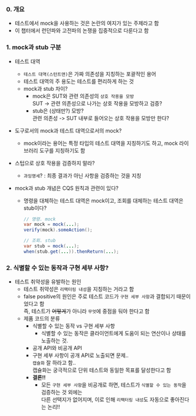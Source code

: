 ### 0. 개요
- 테스트에서 mock을 사용하는 것은 논란의 여지가 있는 주제라고 함
- 이 챕터에서 런던파와 고전파의 논쟁을 집중적으로 다룬다고 함

### 1. mock과 stub 구분
- 테스트 대역
  - `테스트 대역(스턴트맨)`은 가짜 의존성을 지칭하는 포괄적인 용어
  - 테스트 대역의 주 용도는 테스트를 편리하게 하는 것
  - mock과 stub 차이?
    - mock은 SUT와 관련 의존성의 `상호 작용을 모방`  
      SUT -> 관련 의존성으로 나가는 상호 작용을 모방하고 검증?
    - stub은 (상태만?) 모방?  
      관련 의존성 -> SUT 내부로 들어오는 상호 작용을 모방만 한다?
- 도구로서의 mock과 테스트 대역으로서의 mock?
  - mock이라는 용어는 특정 타입의 테스트 대역을 지칭하기도 하고, mock 라이브러리 도구를 지칭하기도 함
- 스텁으로 상호 작용을 검증하지 말라?
  - `과잉명세`? : 최종 결과가 아닌 사항을 검증하는 것을 지칭

- mock과 stub 개념은 CQS 원칙과 관련이 있다?
  - 명령을 대체하는 테스트 대역은 mock이고, 조회를 대체하는 테스트 대역은 stub이다?
    ```java
    // 명령. mock
    var mock = mock(...);
    verify(mock).someAction();
    
    // 조회. stub
    var stub = mock(...);
    when(stub.get(...)).thenReturn(...);
    ```

### 2. 식별할 수 있는 동작과 구현 세부 사항?
- 테스트 취약성을 유발하는 원인
  - 테스트 취약성은 `리팩터링 내성`을 지칭하는 거라고 함
  - false positive의 원인은 주로 테스트 코드가 `구현 세부 사항`과 결합되기 때문이었다고 함  
    즉, 테스트가 ~~어떻게~~가 아니라 `무엇`에 중점을 둬야 한다고 함
  - 제품 코드의 분류
    - 식별할 수 있는 동작 vs 구현 세부 사항
      - 식별할 수 있는 동작은 클라이언트에게 도움이 되는 연산이나 상태를 노출하는 것. 
    - 공개 API와 비공개 API
    - 구현 세부 사항이 공개 API로 노출되면 문제..  
      `캡슐화` 잘 하라고 함..  
       캡슐화는 궁극적으로 단위 테스트와 동일한 목표를 달성한다고 함
    - **결론!!**
      - 모든 `구현 세부 사항`을 비공개로 하면, 테스트가 `식별할 수 있는 동작`을 검증하는 것 외에는   
        다른 선택지가 없어지며, 이로 인해 `리팩터링 내성`도 자동으로 좋아진다는 논리!!

